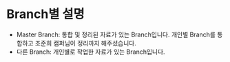# Branch별 설명
- Master Branch: 통합 및 정리된 자료가 있는 Branch입니다. 개인별 Branch를 통합하고 조준희 캠퍼님이 정리까지 해주셨습니다. <br />
- 다른 Branch: 개인별로 작업한 자료가 있는 Branch입니다. 
